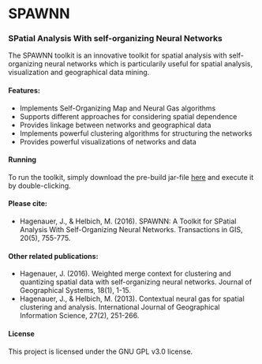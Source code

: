 # SPAWNN 
### SPatial Analysis With self-organizing Neural Networks 

The SPAWNN toolkit is an innovative toolkit for spatial analysis with self-organizing neural networks which is particularily useful for spatial analysis, visualization and geographical data mining.

#### Features:
* Implements Self-Organizing Map and Neural Gas algorithms
* Supports different approaches for considering spatial dependence
* Provides linkage between networks and geographical data
* Implements powerful clustering algorithms for structuring the networks
* Provides powerful visualizations of networks and data

#### Running
    
To run the toolkit, simply download the pre-build jar-file [here](https://github.com/jhagenauer/spawnn/releases/download/0.1.9/spawnn-0.1.9.jar) and execute it by double-clicking.

#### Please cite:
* Hagenauer, J., & Helbich, M. (2016). SPAWNN: A Toolkit for SPatial Analysis With Self-Organizing Neural Networks. Transactions in GIS, 20(5), 755-775.

#### Other related publications:
* Hagenauer, J. (2016). Weighted merge context for clustering and quantizing spatial data with self-organizing neural networks. Journal of Geographical Systems, 18(1), 1-15.
* Hagenauer, J., & Helbich, M. (2013). Contextual neural gas for spatial clustering and analysis. International Journal of Geographical Information Science, 27(2), 251-266.

#### License
This project is licensed under the GNU GPL v3.0 license.
